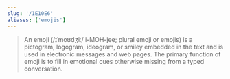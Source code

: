 ```yaml
---
slug: '/1E10E6'
aliases: ['emojis']
---
```


> An emoji (/ɪˈmoʊdʒiː/ i-MOH-jee; plural emoji or emojis) is a pictogram, logogram, ideogram, or smiley embedded in the text and is used in electronic messages and web pages. The primary function of emoji is to fill in emotional cues otherwise missing from a typed conversation.

